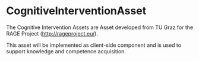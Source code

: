 # CognitiveInterventionAsset

The Cognitive Intervention Assets are Asset developed from TU Graz for the RAGE Project (http://rageproject.eu/).

This asset will be implemented as client-side component and is used to support knowledge and competence acquisition. 
